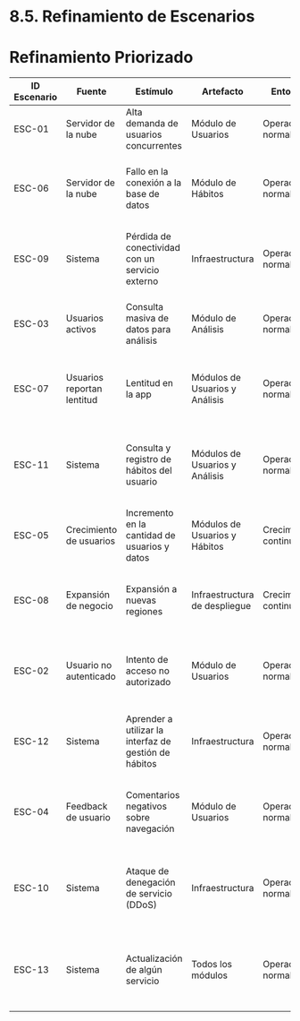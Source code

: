 # 8.5. Refinamiento de Escenarios

# Refinamiento Priorizado

| ID Escenario | Fuente                   | Estímulo                              | Artefacto                  | Entorno               | Respuesta                                                                                     | Medida de Respuesta                                     | Comentario                           |
|--------------|--------------------------|---------------------------------------|----------------------------|-----------------------|----------------------------------------------------------------------------------------------|--------------------------------------------------------|---------------------------------------|
| ESC-01       | Servidor de la nube      | Alta demanda de usuarios concurrentes | Módulo de Usuarios         | Operación normal      | El sistema debe redirigir a un servidor de respaldo.                                          | El sistema está disponible el 99.99% del tiempo.       | Asegura alta disponibilidad para usuarios |
| ESC-06       | Servidor de la nube      | Fallo en la conexión a la base de datos | Módulo de Hábitos          | Operación normal      | El sistema debe sincronizar automáticamente cuando la conexión se restablezca.               | Los datos se sincronizan en menos de 3 minutos.        | Asegura la continuidad de servicio     |
| ESC-09       | Sistema                  | Pérdida de conectividad con un servicio externo | Infraestructura         | Operación normal      | Se marca al servicio como no disponible hasta que se restablezca la conexión.                | Debe cumplir el 99.9% de los casos, la perdida de conectividad no debe durar mas de 1 minuto.                   | Mejora la transparencia al usuario     |
| ESC-03       | Usuarios activos         | Consulta masiva de datos para análisis | Módulo de Análisis         | Operación normal      | El sistema debe responder rápidamente y sin retrasos.                                         | El tiempo de respuesta para consultas no debe superar 1 segundo. | Mantiene la eficiencia en el análisis de datos |
| ESC-07       | Usuarios reportan lentitud | Lentitud en la app                    | Módulos de Usuarios y Análisis | Operación normal      | El sistema debe optimizar tiempos de respuesta con algoritmos de alta eficiencia.           | El tiempo de respuesta no supera los 3 segundos.       | Mejora la eficiencia de la app         |
| ESC-11       | Sistema                  | Consulta y registro de hábitos del usuario | Módulos de Usuarios y Análisis | Operación normal      | El sistema debe devolver los resultados rápidamente para asegurar la fluidez del usuario.    | Debe devolver los resultados en menos de 3 segundos.   | Mejora la experiencia del usuario      |
| ESC-05       | Crecimiento de usuarios  | Incremento en la cantidad de usuarios y datos | Módulos de Usuarios y Hábitos | Crecimiento continuo | El sistema debe soportar el aumento de datos sin pérdida de rendimiento.                    | La aplicación debe manejar un aumento del 50% en datos sin impacto. | Garantiza la escalabilidad del sistema |
| ESC-08       | Expansión de negocio     | Expansión a nuevas regiones           | Infraestructura de despliegue | Crecimiento continuo | El sistema debe ser escalable para soportar nuevos usuarios en múltiples regiones.          | Puede gestionar hasta 10,000 usuarios simultáneamente. | Facilita la expansión geográfica        |
| ESC-02       | Usuario no autenticado   | Intento de acceso no autorizado       | Módulo de Usuarios         | Operación normal      | El sistema debe bloquear el acceso y registrar el evento para auditoría.                    | El 100% de los accesos no autorizados son bloqueados.  | Protege los datos de usuarios de accesos no autorizados |
| ESC-12       | Sistema                  | Aprender a utilizar la interfaz de gestión de hábitos | Infraestructura         | Operación normal      | El usuario debe poder entender cómo realizar las operaciones necesarias de manera intuitiva. | Encuestas de uso deben tener una aprobación de 90%.    | Crucial para nuevos usuarios           |
| ESC-04       | Feedback de usuario      | Comentarios negativos sobre navegación | Módulo de Usuarios         | Operación normal      | El sistema debe simplificar la interfaz en función del feedback recibido.                   | La satisfacción de usuario debe ser mayor al 90%.      | Mejora la experiencia de usuario       |
| ESC-10       | Sistema                  | Ataque de denegación de servicio (DDoS) | Infraestructura            | Operación normal      | El sistema debe mitigar los ataques DDoS utilizando estrategias de protección avanzada.      | El sistema debe mitigar el 100% de los ataques.        | Evita caídas del sistema               |
| ESC-13       | Sistema                  | Actualización de algún servicio       | Todos los módulos          | Operación normal      | El servicio correspondiente entra en modo de mantenimiento y se informa a los usuarios.     | Debe cumplir el 99.9% de los casos.                   | Minimiza interrupciones                |

